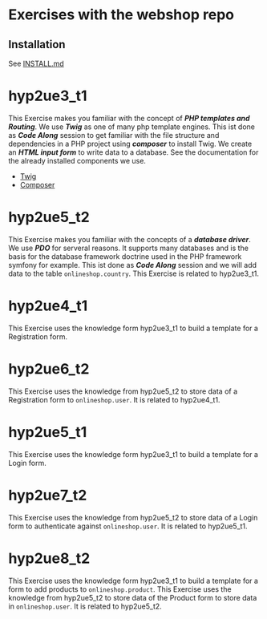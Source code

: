 # Exercises with the webshop repo

## Installation

See [INSTALL.md](https://github.com/Digital-Media/webshop/blob/main/INSTALL.md)

# hyp2ue3_t1

This Exercise makes you familiar with the concept of __*PHP templates and Routing*__.
We use __*Twig*__ as one of many php template engines.
This ist done as __*Code Along*__ session to get familiar with the file structure and dependencies in a PHP project using __*composer*__ to install Twig.
We create an __*HTML input form*__ to write data to a database.
See the documentation for the already installed components we use.
- [Twig](https://twig.symfony.com/)
- [Composer](https://getcomposer.org/)

# hyp2ue5_t2

This Exercise makes you familiar with the concepts of a __*database driver*__. We use __*PDO*__ for serveral reasons.
It supports many databases and is the basis for the database framework doctrine used in the PHP framework symfony for example.
This ist done as __*Code Along*__ session and we will add data to the table `onlineshop.country`.
This Exercise is related to hyp2ue3_t1.

# hyp2ue4_t1

This Exercise uses the knowledge form hyp2ue3_t1 to build a template for a Registration form.

# hyp2ue6_t2

This Exercise uses the knowledge from hyp2ue5_t2 to store data of a Registration form to `onlineshop.user`.
It is related to hyp2ue4_t1.

# hyp2ue5_t1

This Exercise uses the knowledge form hyp2ue3_t1 to build a template for a Login form.

# hyp2ue7_t2

This Exercise uses the knowledge from hyp2ue5_t2 to store data of a Login form to authenticate against `onlineshop.user`.
It is related to hyp2ue5_t1.

# hyp2ue8_t2

This Exercise uses the knowledge form hyp2ue3_t1 to build a template for a form to add products to `onlineshop.product`.
This Exercise uses the knowledge from hyp2ue5_t2 to store data of the Product form to store data in `onlineshop.user`.
It is related to hyp2ue5_t2.






